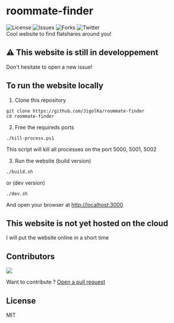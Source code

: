 # roommate-finder

![License](https://img.shields.io/github/license/JigolKa/roommate-finder) 
![Issues](https://img.shields.io/github/issues/JigolKa/roommate-finder)
![Forks](https://img.shields.io/github/forks/JigolKa/roommate-finder) 
![Twitter](https://img.shields.io/twitter/follow/JigolKa?label=Follow)
<br />
Cool website to find flatshares around you!

## ⚠ This website is still in developpement
Don't hesitate to open a new issue!

## To run the website locally

1. Clone this repository
```
git clone https://github.com/JigolKa/roommate-finder
cd roommate-finder
```
2. Free the requireds ports
```
./kill-process.ps1
```
This script will kill all processes on the port 5000, 5001, 5002

3. Run the website (build version)
```
./build.sh
```
or (dev version)
```
./dev.sh
```
And open your browser at [http://localhost:3000](http://localhost:3000)

## This website is not yet hosted on the cloud
I will put the website online in a short time

## Contributors

<a href="https://github.com/JigolKa/roommate-finder/graphs/contributors">
  <img src="https://contrib.rocks/image?repo=JigolKa/roommate-finder" />
</a>

Want to contribute ? [Open a pull request](https://github.com/JigolKa/roommate-finder/pulls)

## License
MIT
